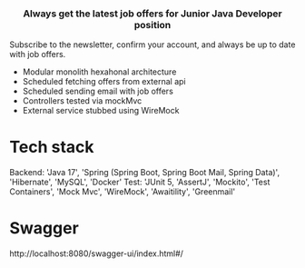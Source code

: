 <h3 align="center">Always get the latest job offers for Junior Java Developer position</h3>

Subscribe to the newsletter, confirm your account, and always be up to date with job offers.

- Modular monolith hexahonal architecture
- Scheduled fetching offers from external api
- Scheduled sending email with job offers
- Controllers tested via mockMvc
- External service stubbed using WireMock

# Tech stack

Backend: 'Java 17', 'Spring (Spring Boot, Spring Boot Mail, Spring Data)', 'Hibernate', 'MySQL', 'Docker'
Test: 'JUnit 5, 'AssertJ', 'Mockito', 'Test Containers', 'Mock Mvc', 'WireMock', 'Awaitility', 'Greenmail'

# Swagger

http://localhost:8080/swagger-ui/index.html#/
